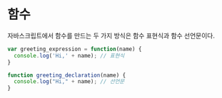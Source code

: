 # 함수

자바스크립트에서 함수를 만드는 두 가지 방식은 함수 표현식과 함수 선언문이다.

```JavaScript
var greeting_expression = function(name) {
  console.log('Hi,' + name); // 표현식
}

function greeting_declaration(name) {
  console.log("Hi," + name); // 선언문
}
```
